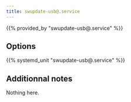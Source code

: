 ```yaml
---
title: swupdate-usb@.service
---
```


{{% provided_by "swupdate-usb@.service" %}}

## Options

{{% systemd_unit "swupdate-usb@.service" %}}

## Additionnal notes

Nothing here.